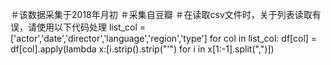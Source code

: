 ＃该数据采集于2018年月初
＃采集自豆瓣
＃在读取csv文件时，关于列表读取有误，请使用以下代码处理
list_col = ['actor','date','director','language','region','type']
for col in list_col:
    df[col] = df[col].apply(lambda x:[i.strip().strip("'") for i in x[1:-1].split(",")])
